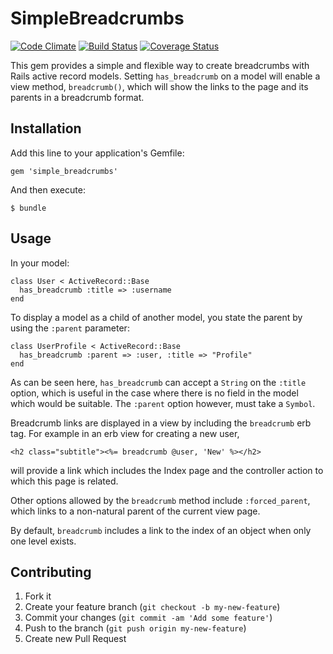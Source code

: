 # SimpleBreadcrumbs

[![Code Climate](https://codeclimate.com/github/sqm/simple_breadcrumbs.png)](https://codeclimate.com/github/sqm/simple_breadcrumbs)
[![Build Status](https://travis-ci.org/sqm/simple_breadcrumbs.png?branch=master)](https://travis-ci.org/sqm/simple_breadcrumbs)
[![Coverage Status](https://coveralls.io/repos/sqm/simple_breadcrumbs/badge.png)](https://coveralls.io/r/sqm/simple_breadcrumbs)

This gem provides a simple and flexible way to create breadcrumbs with Rails active record 
models. Setting `has_breadcrumb` on a model will enable a view method,
`breadcrumb()`, which will show the links to the page and its parents in
a breadcrumb format.

## Installation

Add this line to your application's Gemfile:

    gem 'simple_breadcrumbs'

And then execute:

    $ bundle

## Usage

In your model:

    class User < ActiveRecord::Base
      has_breadcrumb :title => :username
    end

To display a model as a child of another model, you state the parent
by using the `:parent` parameter:

    class UserProfile < ActiveRecord::Base
      has_breadcrumb :parent => :user, :title => "Profile"
    end

As can be seen here, `has_breadcrumb` can accept a `String` on the
`:title` option, which is useful in the case where there is no field in
the model which would be suitable. The `:parent` option however, must
take a `Symbol`.

Breadcrumb links are displayed in a view by including the `breadcrumb` erb tag. 
For example in an erb view for creating a new user,

    <h2 class="subtitle"><%= breadcrumb @user, 'New' %></h2>

will provide a link which includes the Index page and the controller
action to which this page is related.

Other options allowed by the `breadcrumb` method include
`:forced_parent`, which links to a non-natural parent of the current
view page.

By default, `breadcrumb` includes a link to the index of an object when only
one level exists.

## Contributing

1. Fork it
2. Create your feature branch (`git checkout -b my-new-feature`)
3. Commit your changes (`git commit -am 'Add some feature'`)
4. Push to the branch (`git push origin my-new-feature`)
5. Create new Pull Request
